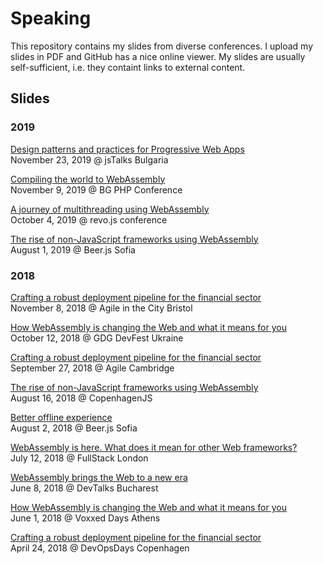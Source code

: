 # Speaking

This repository contains my slides from diverse conferences. I upload my slides in PDF and GitHub has a nice online viewer. My slides are usually self-sufficient, i.e. they containt links to external content.

## Slides

### 2019

[Design patterns and practices for Progressive Web Apps](/2019/pwa-design-patterns.pdf)  
November 23, 2019 @ jsTalks Bulgaria

[Compiling the world to WebAssembly](/2019/bgphp/php-webassembly.pdf)  
November 9, 2019 @ BG PHP Conference

[A journey of multithreading using WebAssembly](/2019/revo.js/multithreading-webassembly.pdf)  
October 4, 2019 @ revo.js conference

[The rise of non-JavaScript frameworks using WebAssembly](/2019/beerjs/non-javascript-frameworks-using-webassembly.pdf)  
August 1, 2019 @ Beer.js Sofia

### 2018

[Crafting a robust deployment pipeline for the financial sector](/2018/agilecitybrs/robust-deployment-pipeline-finance.pdf)  
November 8, 2018 @ Agile in the City Bristol

[How WebAssembly is changing the Web and what it means for you](/2018/dfua/webassembly.pdf)  
October 12, 2018 @ GDG DevFest Ukraine

[Crafting a robust deployment pipeline for the financial sector](/2018/agilecambridge/robust-deployment-pipeline-finance.pdf)  
September 27, 2018 @ Agile Cambridge

[The rise of non-JavaScript frameworks using WebAssembly](/2018/copenhagenjs/rise-of-non-javascript-frameworks.pdf)  
August 16, 2018 @ CopenhagenJS

[Better offline experience](/2018/beerjs/better-offline-experience.pdf)  
August 2, 2018 @ Beer.js Sofia

[WebAssembly is here. What does it mean for other Web frameworks?](/2018/fullstackcon/webassembly.pdf)  
July 12, 2018 @ FullStack London

[WebAssembly brings the Web to a new era](/2018/devtalksbucharest/webassembly-brings-the-web-to-a-new-era.pdf)  
June 8, 2018 @ DevTalks Bucharest

[How WebAssembly is changing the Web and what it means for you](/2018/voxxeddaysathens/how-webassembly-is-changing-the-web-and-what-it-means-for-you.pdf)  
June 1, 2018 @ Voxxed Days Athens

[Crafting a robust deployment pipeline for the financial sector](/2018/devopsdayscph/crafting-robust-deployment-pipeline-finance.pdf)  
April 24, 2018 @ DevOpsDays Copenhagen
